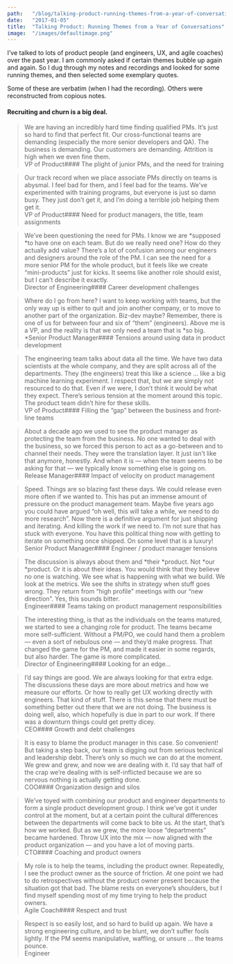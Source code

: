 ```yaml
---
path:	"/blog/talking-product-running-themes-from-a-year-of-conversations"
date:	"2017-01-05"
title:	"Talking Product: Running Themes from a Year of Conversations"
image:	"/images/defaultimage.png"
---
```


I’ve talked to lots of product people (and engineers, UX, and agile coaches) over the past year. I am commonly asked if certain themes bubble up again and again. So I dug through my notes and recordings and looked for some running themes, and then selected some exemplary quotes.

Some of these are verbatim (when I had the recording). Others were reconstructed from copious notes.

#### Recruiting and churn is a big deal.


> We are having an incredibly hard time finding qualified PMs. It’s just so hard to find that perfect fit. Our cross-functional teams are demanding (especially the more senior developers and QA). The business is demanding. Our customers are demanding. Attrition is high when we even fine them.  
> VP of Product#### The plight of junior PMs, and the need for training


> Our track record when we place associate PMs directly on teams is abysmal. I feel bad for them, and I feel bad for the teams. We’ve experimented with training programs, but everyone is just so damn busy. They just don’t get it, and I’m doing a terrible job helping them get it.  
> VP of Product#### Need for product managers, the title, team assignments


> We’ve been questioning the need for PMs. I know we are *supposed *to have one on each team. But do we really need one? How do they actually add value? There’s a lot of confusion among our engineers and designers around the role of the PM. I can see the need for a more senior PM for the whole product, but it feels like we create “mini-products” just for kicks. It seems like another role should exist, but I can’t describe it exactly.  
> Director of Engineering#### Career development challenges


> Where do I go from here? I want to keep working with teams, but the only way up is either to quit and join another company, or to move to another part of the organization. Biz-dev maybe? Remember, there is one of us for between four and six of “them” (engineers). Above me is a VP, and the reality is that we only need a team that is *so big.  
> *Senior Product Manager#### Tensions around using data in product development


> The engineering team talks about data all the time. We have two data scientists at the whole company, and they are split across all of the departments. They (the engineers) treat this like a science … like a big machine learning experiment. I respect that, but we are simply not resourced to do that. Even if we were, I don’t think it would be what they expect. There’s serious tension at the moment around this topic. The product team didn’t hire for these skills.  
> VP of Product#### Filling the “gap” between the business and front-line teams


> About a decade ago we used to see the product manager as protecting the team from the business. No one wanted to deal with the business, so we forced this person to act as a go-between and to channel their needs. They were the translation layer. It just isn’t like that anymore, honestly. And when it is — when the team seems to be asking for that — we typically know something else is going on.  
> Release Manager#### Impact of velocity on product management


> Speed. Things are so blazing fast these days. We could release even more often if we wanted to. This has put an immense amount of pressure on the product management team. Maybe five years ago you could have argued “oh well, this will take a while, we need to do more research”. Now there is a definitive argument for just shipping and iterating. And killing the work if we need to. I’m not sure that has stuck with everyone. You have this political thing now with getting to iterate on something once shipped. On some level that is a luxury!  
> Senior Product Manager#### Engineer / product manager tensions


> The discussion is always about them and *their *product. Not *our *product. Or it is about their ideas. You would think that they believe no one is watching. We see what is happening with what we build. We look at the metrics. We see the shifts in strategy when stuff goes wrong. They return from “high profile” meetings with our “new direction”. Yes, this sounds bitter.  
> Engineer#### Teams taking on product management responsibilities


> The interesting thing, is that as the individuals on the teams matured, we started to see a changing role for product. The teams became more self-sufficient. Without a PM/PO, we could hand them a problem — even a sort of nebulous one — and they’d make progress. That changed the game for the PM, and made it easier in some regards, but also harder. The game is more complicated.  
> Director of Engineering#### Looking for an edge…


> I’d say things are good. We are always looking for that extra edge. The discussions these days are more about metrics and how we measure our efforts. Or how to really get UX working directly with engineers. That kind of stuff. There is this sense that there must be something better out there that we are not doing. The business is doing well, also, which hopefully is due in part to our work. If there was a downturn things could get pretty dicey.  
> CEO#### Growth and debt challenges


> It is easy to blame the product manager in this case. So convenient! But taking a step back, our team is digging out from serious technical and leadership debt. There’s only so much we can do at the moment. We grew and grew, and now we are dealing with it. I’d say that half of the crap we’re dealing with is self-inflicted because we are so nervous nothing is actually getting done.  
> COO#### Organization design and silos


> We’ve toyed with combining our product and engineer departments to form a single product development group. I think we’ve got it under control at the moment, but at a certain point the cultural differences between the departments will come back to bite us. At the start, that’s how we worked. But as we grew, the more loose “departments” became hardened. Throw UX into the mix — now aligned with the product organization — and you have a lot of moving parts.  
> CTO#### Coaching and product owners


> My role is to help the teams, including the product owner. Repeatedly, I see the product owner as the source of friction. At one point we had to do retrospectives without the product owner present because the situation got that bad. The blame rests on everyone’s shoulders, but I find myself spending most of my time trying to help the product owners.  
> Agile Coach#### Respect and trust


> Respect is so easily lost, and so hard to build up again. We have a strong engineering culture, and to be blunt, we don’t suffer fools lightly. If the PM seems manipulative, waffling, or unsure … the teams pounce.  
> Engineer